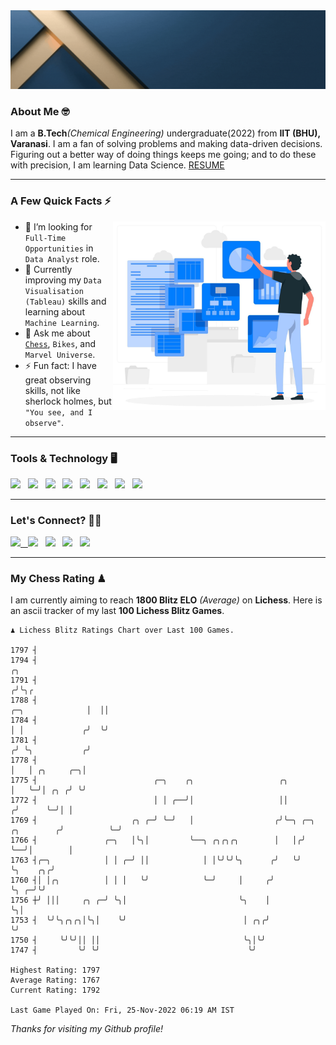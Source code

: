  <img src= "https://github.com/Laxman-Lakhan/Laxman-Lakhan/blob/master/Assets/Header.gif">

### About Me 🤓

I am a **B.Tech**_(Chemical Engineering)_ undergraduate(2022) from **IIT (BHU), Varanasi**. I am a fan of solving problems and making data-driven decisions. Figuring out a better way of doing things keeps me going; and to do these with precision, I am learning Data Science.
[RESUME](https://drive.google.com/file/d/1UIOoogRLj5eGQFQBkuvMmTISZVdl2Ok7/view?usp=sharing)

---

### A Few Quick Facts ⚡️
<img align="right" alt="Coding" width="340" src="https://github.com/Laxman-Lakhan/Laxman-Lakhan/blob/master/Assets/Data_Vector.jpg">   

- 🤝 I’m looking for `Full-Time Opportunities` in `Data Analyst` role.
- 📖 Currently improving my `Data Visualisation (Tableau)` skills and learning about `Machine Learning`.
- 💬 Ask me about [`Chess`](https://lichess.org/@/YourKingIsInDanger), `Bikes`, and `Marvel Universe`.
- ⚡️ Fun fact: I have great observing skills, not like sherlock holmes, but `"You see, and I observe"`.

---
### Tools & Technology 🖥

<img src="https://img.shields.io/badge/Python-white?logo=Python&logoColor=ColorName&style=ShieldStyle" /> &nbsp;
<img src="https://img.shields.io/badge/MySQL-white?logo=MySQL&logoColor=ColorName&style=ShieldStyle" /> &nbsp;
<img src="https://img.shields.io/badge/Tableau-white?logo=Tableau&logoColor=ColorName&style=ShieldStyle" /> &nbsp;
<img src="https://img.shields.io/badge/Excel-white?logo=Microsoft+Excel&logoColor=196F3D&style=ShieldStyle" /> &nbsp;
<img src="https://img.shields.io/badge/Jupyter-white?logo=Jupyter&logoColor=ColorName&style=ShieldStyle" /> &nbsp;
<img src="https://img.shields.io/badge/pandas-white?logo=Pandas&logoColor=000080&style=ShieldStyle" /> &nbsp;
<img src="https://img.shields.io/badge/numpy-white?logo=Numpy&logoColor=85C1E9&style=ShieldStyle" /> &nbsp;
<img src="https://img.shields.io/badge/scikit learn-white?logo=Scikit+Learn&logoColor=ColorName&style=ShieldStyle" /> &nbsp;



---

### Let's Connect? 🫳🏻

<a href="mailto:laxmansingh.lakhan@gmail.com"> <img src="https://img.icons8.com/fluent/48/000000/gmail.png" width="3.5%"/> &nbsp;
[<img src="https://img.icons8.com/color/48/000000/linkedin.png" width="3.5%"/>](https://www.linkedin.com/in/laxman-lakhan/)  &nbsp;
[<img src="https://img.icons8.com/fluent/48/000000/facebook-new.png" width="3.5%"/>](https://www.facebook.com/s.laxmanlakhan/)  &nbsp;
[<img src="https://img.icons8.com/fluent/48/000000/instagram-new.png" width="3.5%"/>](https://www.instagram.com/laxman.lakhan/)  &nbsp;
[<img src="https://img.icons8.com/color/48/000000/twitter.png" width="3.5%"/>](https://twitter.com/laxman__lakhan)  &nbsp;

 ---
  
### My Chess Rating ♟
  
I am currently aiming to reach **1800 Blitz ELO** *(Average)* on **Lichess**. Here is an ascii tracker of my last **100 Lichess Blitz Games**.

  ```
  ♟︎ 𝙻𝚒𝚌𝚑𝚎𝚜𝚜 𝙱𝚕𝚒𝚝𝚣 𝚁𝚊𝚝𝚒𝚗𝚐𝚜 𝙲𝚑𝚊𝚛𝚝 𝚘𝚟𝚎𝚛 𝙻𝚊𝚜𝚝 𝟷00 𝙶𝚊𝚖𝚎𝚜.
  
1797 ┤
1794 ┤                                                                                               ╭╮
1791 ┤                                                                                              ╭╯╰╮╭
1788 ┤                                                                             ╭─╮              │  ││
1784 ┤                                                                             │ │             ╭╯  ╰╯
1781 ┤                                                                            ╭╯ ╰╮           ╭╯
1778 ┤                                                                            │   │ ╭╮     ╭─╮│
1775 ┤                          ╭─╮    ╭╮                   ╭╮                    │   ╰─╯│ ╭╮ ╭╯ ╰╯
1772 ┤                          │ │ ╭──╯│                   ││                   ╭╯      ╰─╯│ │
1769 ┤                     ╭╮ ╭─╯ ╰─╯   │                  ╭╯╰─╮ ╭─╮  ╭╮        ╭╯          ╰─╯
1766 ┤               ╭─╮   │╰╮│         ╰──╮ ╭╮╭╮╭╮        │   │╭╯ ╰──╯│        │
1763 ┤╭─╮            │ │ ╭─╯ ││            │ │╰╯╰╯╰╮      ╭╯   ╰╯      ╰╮    ╭╮╭╯
1760 ┤│ │╭╮          │ │ │   ╰╯            ╰─╯     │     ╭╯             ╰╮ ╭─╯╰╯
1756 ┼╯ │││     ╭╮ ╭─╯ ╰╮│                         ╰╮    │               ╰╮│
1753 ┤  ╰╯╰╮╭╮╭╮│╰╮│    ╰╯                          │ ╭╮╭╯                ╰╯
1750 ┤     ╰╯╰╯││ ││                                ╰╮│╰╯
1747 ┤         ╰╯ ╰╯                                 ╰╯ 

Highest Rating: 1797
Average Rating: 1767
Current Rating: 1792 

Last Game Played On: Fri, 25-Nov-2022 06:19 AM IST
  ```
  
  
*Thanks for visiting my Github profile!*
